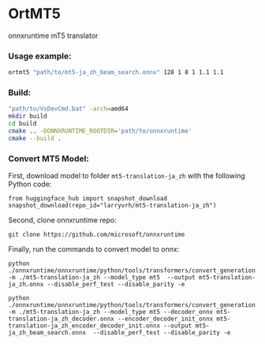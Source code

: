 # OrtMT5
onnxruntime mT5 translator

### Usage example:

```bash
ortmt5 "path/to/mt5-ja_zh_beam_search.onnx" 128 1 8 1 1.1 1.1
```

### Build:

```bash
"path/to/VsDevCmd.bat" -arch=amd64
mkdir build
cd build
cmake .. -DONNXRUNTIME_ROOTDIR='path/to/onnxruntime'
cmake --build .
```

### Convert MT5 Model:

First, download model to folder `mt5-translation-ja_zh` with the following Python code:

```
from huggingface_hub import snapshot_download
snapshot_download(repo_id="larryvrh/mt5-translation-ja_zh")
```

Second, clone onnxruntime repo:

```
git clone https://github.com/microsoft/onnxruntime
```

Finally, run the commands to convert model to onnx:

```
python ./onnxruntime/onnxruntime/python/tools/transformers/convert_generation.py -m ./mt5-translation-ja_zh --model_type mt5  --output mt5-translation-ja_zh.onnx --disable_perf_test --disable_parity -e

python ./onnxruntime/onnxruntime/python/tools/transformers/convert_generation.py -m ./mt5-translation-ja_zh --model_type mt5 --decoder_onnx mt5-translation-ja_zh_decoder.onnx --encoder_decoder_init_onnx mt5-translation-ja_zh_encoder_decoder_init.onnx --output mt5-ja_zh_beam_search.onnx  --disable_perf_test --disable_parity -e
```

